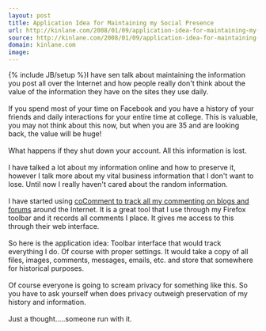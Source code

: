 ```yaml
---
layout: post
title: Application Idea for Maintaining my Social Presence
url: http://kinlane.com/2008/01/09/application-idea-for-maintaining-my-social-presence/
source: http://kinlane.com/2008/01/09/application-idea-for-maintaining-my-social-presence/
domain: kinlane.com
image: 
---
```

{% include JB/setup %}I have sen talk about maintaining the information you post all over the Internet and how people really don't think about the value of the information they have on the sites they use daily.<br />
<br />
If you spend most of your time on Facebook and you have a history of your friends and daily interactions for your entire time at college. This is valuable, you may not think about this now, but when you are 35 and are looking back, the value will be huge!<br />
<br />
What happens if they shut down your account. All this information is lost.<br />
<br />
I have talked a lot about my information online and how to preserve it, however I talk more about my vital business information that I don't want to lose. Until now I really haven't cared about the random information.<br />
<br />
I have started using <a href="http://www.cocomment.com/">coComment to track all my commenting on blogs and forums</a> around the Internet. It is a great tool that I use through my Firefox toolbar and it records all comments I place. It gives me access to this through their web interface.<br />
<br />
So here is the application idea: Toolbar interface that would track everything I do. Of course with proper settings. It would take a copy of all files, images, comments, messages, emails, etc. and store that somewhere for historical purposes.<br />
<br />
Of course everyone is going to scream privacy for something like this. So you have to ask yourself when does privacy outweigh preservation of my history and information.<br />
<br />
Just a thought.....someone run with it.